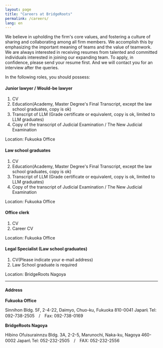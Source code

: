 ```yaml
---
layout: page
title: "Careers at BridgeRoots"
permalink: /careers/
lang: en
---
```


We believe in upholding the firm's core values, and fostering a culture of sharing and collaborating among all firm members. We accomplish this by emphasizing the important meaning of teams and the value of teamwork.
We are always interested in receiving resumes from talented and committed individuals interested in joining our expanding team.
To apply, in confidence, please send your resume first. And we will contact you for an interview after the queries.

In the following roles, you should possess:

#### Junior lawyer / Would-be lawyer

1. CV
2. Education(Academy, Master Degree's Final Transcript, except the law school graduates, copy is ok)
3. Transcript of LLM (Grade certificate or equivalent, copy is ok, limited to LLM graduates)
4. Copy of the transcript of Judicial Examination / The New Judicial Examination

Location: Fukuoka Office

#### Law school graduates

1. CV
2. Education(Academy, Master Degree's Final Transcript, except the law school graduates, copy is ok)
3. Transcript of LLM (Grade certificate or equivalent, copy is ok, limited to LLM graduates)
4. Copy of the transcript of Judicial Examination / The New Judicial Examination

Location: Fukuoka Office

#### Office clerk

1. CV
2. Career CV

Location: Fukuoka Office

#### Legal Specialist (Law school graduates)

1. CV(Please indicate your e-mail address)
2. Law School graduate is required

Location: BridgeRoots Nagoya

---

#### Address

**Fukuoka Office**

Sinnihon Bldg. 5F, 2-4-22, Daimyo, Chuo-ku, Fukuoka 810-0041 Japan\\
Tel: 092-738-2505　/　Fax: 092-738-0169

**BridgeRoots Nagoya**

Hibino Ofuisurainnzu Bldg. 3A, 2-2-5, Marunochi, Naka-ku, Nagoya 460-0002 Japan\\
Tel: 052-232-2505　/　FAX: 052-232-2556

